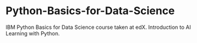 # Python-Basics-for-Data-Science
IBM Python Basics for Data Science course taken at edX. Introduction to AI Learning with Python.
